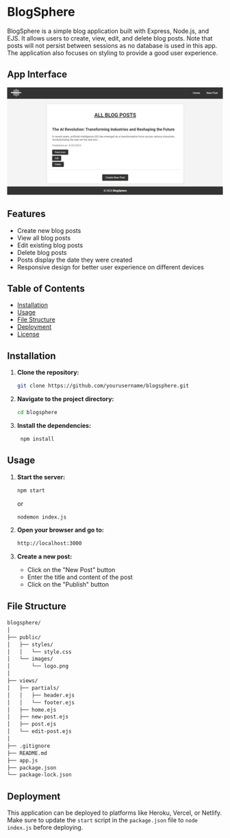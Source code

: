 # BlogSphere

BlogSphere is a simple blog application built with Express, Node.js, and EJS. It allows users to create, view, edit, and delete blog posts. Note that posts will not persist between sessions as no database is used in this app. The application also focuses on styling to provide a good user experience.

## App Interface

![BlogSphere](./public/images/blog-app.png)

## Features

- Create new blog posts
- View all blog posts
- Edit existing blog posts
- Delete blog posts
- Posts display the date they were created
- Responsive design for better user experience on different devices

## Table of Contents

- [Installation](#installation)
- [Usage](#usage)
- [File Structure](#file-structure)
- [Deployment](#deployment)
- [License](#license)

## Installation

1. **Clone the repository:**

   ```sh
   git clone https://github.com/yourusername/blogsphere.git
   ```

2. **Navigate to the project directory:**

   ```sh
   cd blogsphere
   ```

3. **Install the dependencies:**

   ```sh
    npm install
   ```

## Usage

1. **Start the server:**

   ```sh
   npm start
   ```

   or

   ```sh
   nodemon index.js
   ```

2. **Open your browser and go to:**

   ```sh
   http://localhost:3000
   ```

3. **Create a new post:**

   - Click on the "New Post" button
   - Enter the title and content of the post
   - Click on the "Publish" button

## File Structure

```sh
blogsphere/
│
├── public/
│   ├── styles/
│   │   └── style.css
│   └── images/
│       └── logo.png
│
├── views/
│   ├── partials/
│   │   ├── header.ejs
│   │   └── footer.ejs
│   ├── home.ejs
│   ├── new-post.ejs
│   ├── post.ejs
│   └── edit-post.ejs
│
├── .gitignore
├── README.md
├── app.js
├── package.json
└── package-lock.json
```

## Deployment

This application can be deployed to platforms like Heroku, Vercel, or Netlify. Make sure to update the `start` script in the `package.json` file to `node index.js` before deploying.
